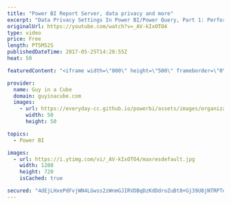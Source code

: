 ```yaml
---
title: "Power BI Report Server, data privacy and more"
excerpt: "Data Privacy Settings In Power BI/Power Query, Part 1: Performance Implications (@technitrain) https://blog.crossjoin.co.uk/2017/05/24/data-privacy-settings-in-power-bipower-query-part-1-performance-implications/  SSAS TABULAR VS MULTIDIMENSIONAL FEATURE MATRIX (@BrettPowell76) https://insightsquest.com/2017/05/24/tabular-vs-multidim-feature-matrix/"
originalUrl: https://youtube.com/watch?v=_AV-kIxOTO4
type: video
price: Free
length: PT5M52S
publishedDateTime: 2017-05-25T14:28:55Z
heat: 50

featuredContent: "<iframe width=\"800\" height=\"500\" frameborder=\"0\" src=\"https://www.youtube.com/embed/_AV-kIxOTO4\" allow=\"accelerometer; autoplay; encrypted-media; gyroscope; picture-in-picture\" allowfullscreen></iframe>"

provider:
  name: Guy in a Cube
  domain: guyinacube.com
  images:
    - url: https://everyday-cc.github.io/powerbi/assets/images/organizations/guyinacube.com-50x50.jpg
      width: 50
      height: 50

topics:
  - Power BI

images:
  - url: https://i.ytimg.com/vi/_AV-kIxOTO4/maxresdefault.jpg
    width: 1280
    height: 720
    isCached: true

secured: "4dEjLHxePdFvjWN4LGwss2zWnmGJIRVDBqDzKdDdroZuBt8+Gj39U8jNTRPTdnTG115jpqXj2Gphh0Hwo08a6z0hiTPJHEWvGWFytVbyyWrrHAhXgWd0W2k4qATmePpLMcEgcM4bP7mnPI0Htms2G+IAboslqsEFALtgWusywLo5Ayd0ipD6XspezlqUkpMmpiVz9/GP2c5zbJwGNsu7ixpeNChJzUMMvDnLtrImozSX7Fo3PjX5UeDlMoEbEDnfAEBygvPOMLo0ym/dYvGcQhzx9B4qp0CVxeUQtVRe7blmtYtFI5+bhKJaE4tU18SyRroW8PK6IaWIMAb5ip2AEjKF1rbba2hG8jB3cEj9vtLpZwbN05LbCdkN+YMxK8Swhn/RkjhfxZn/WLbcpO4rly6tYFpVVj3L2DdHUxum0Xs=;q2iZfHL+2gdBY3hwPPbsfg=="
---
```


